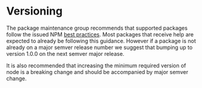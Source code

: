 # Versioning 

The package maintenance group recommends that supported packages follow the issued NPM [best practices](https://docs.npmjs.com/about-semantic-versioning). Most packages that receive help are expected to already be following this guidance. However if a package is not already on a major semver release number we suggest that bumping up to version 1.0.0 on the next semver major release.

It is also recommended that increasing the minimum required version of node is a breaking change and should be accompanied by major semver change.
